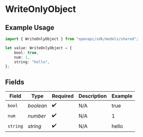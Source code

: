 # WriteOnlyObject

## Example Usage

```typescript
import { WriteOnlyObject } from "openapi/sdk/models/shared";

let value: WriteOnlyObject = {
    bool: true,
    num: 1,
    string: "hello",
};
```

## Fields

| Field              | Type               | Required           | Description        | Example            |
| ------------------ | ------------------ | ------------------ | ------------------ | ------------------ |
| `bool`             | *boolean*          | :heavy_check_mark: | N/A                | true               |
| `num`              | *number*           | :heavy_check_mark: | N/A                | 1                  |
| `string`           | *string*           | :heavy_check_mark: | N/A                | hello              |